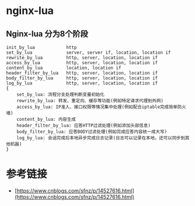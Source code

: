 # nginx-lua

## Nginx-lua 分为8个阶段

```
init_by_lua            http
set_by_lua             server, server if, location, location if
rewrite_by_lua         http, server, location, location if
access_by_lua          http, server, location, location if
content_by_lua         location, location if
header_filter_by_lua   http, server, location, location if
body_filter_by_lua     http, server, location, location if
log_by_lua             http, server, location, location if
{
    set_by_lua: 流程分支处理判断变量初始化
    rewrite_by_lua: 转发、重定向、缓存等功能(例如特定请求代理到外网)
    access_by_lua: IP准入、接口权限等情况集中处理(例如配合iptable完成简单防火墙)
    content_by_lua: 内容生成
    header_filter_by_lua: 应答HTTP过滤处理(例如添加头部信息)
    body_filter_by_lua: 应答BODY过滤处理(例如完成应答内容统一成大写)
    log_by_lua: 会话完成后本地异步完成日志记录(日志可以记录在本地，还可以同步到其他机器)
}
```

# 参考链接

- [https://www.cnblogs.com/sfnz/p/14527616.html](https://www.cnblogs.com/sfnz/p/14527616.html)
